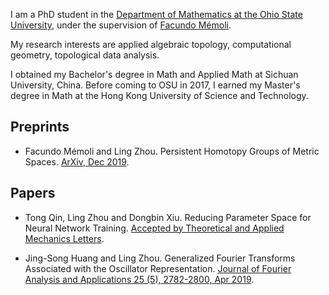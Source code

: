 I am a PhD student in the [Department of Mathematics at the Ohio State University](https://math.osu.edu/), under the supervision of [Facundo Mémoli](https://people.math.osu.edu/memolitechera.1/index.html). 

My research interests are applied algebraic topology, computational geometry, topological data analysis.

I obtained my Bachelor's degree in Math and Applied Math at Sichuan University, China. Before coming to OSU in 2017, I earned my Master's degree in Math at the Hong Kong University of Science and Technology.

## Preprints

- Facundo Mémoli and Ling Zhou. Persistent Homotopy Groups of Metric Spaces. [ArXiv, Dec 2019](https://arxiv.org/abs/1912.12399).

## Papers

- Tong Qin, Ling Zhou and Dongbin Xiu. Reducing Parameter Space for Neural Network Training. [Accepted by Theoretical and Applied Mechanics Letters](https://arxiv.org/abs/1805.08340).

- Jing-Song Huang and Ling Zhou. Generalized Fourier Transforms Associated with the Oscillator Representation. [Journal of Fourier Analysis and Applications 25 (5), 2782-2800, Apr 2019](https://link.springer.com/article/10.1007/s00041-019-09682-0).
